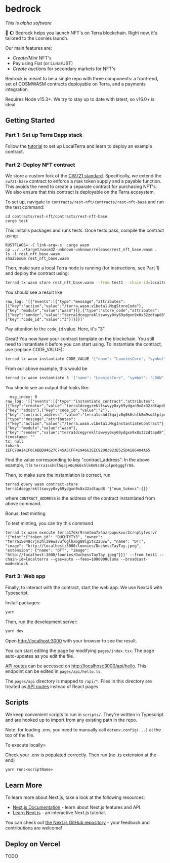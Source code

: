 # bedrock

_This is alpha software_

🗿 🌔 Bedrock helps you launch NFT's on Terra blockchain. Right now, it's tailored to the Loonies launch.

Our main features are:

- _Create/Mint_ NFT's
- Pay using Fiat (or Luna/UST)
- _Create auctions_ for secondary markets for NFT's

Bedrock is meant to be a single repo with three components: a front-end, set of COSMWASM contracts deployable on Terra, and
a payments integration.

Requires Node v15.3+. We try to stay up to date with latest, so v16.0+ is ideal.

## Getting Started

### Part 1: Set up Terra Dapp stack

Follow the [tutorial](https://docs.terra.money/Tutorials/Smart-contracts/Overview.html) to set up LocalTerra and learn to deploy an example contract.

### Part 2: Deploy NFT contract

We store a custom fork of the [CW721 standard](https://github.com/CosmWasm/cw-nfts). Specifically, we extend the `cw721-base` contract to enforce a max token supply and a payable function. This avoids the need to create a separate contract for purchasing NFT's. We also ensure that this contract is deployable on the Terra ecosystem.

To set up, navigate to `contracts/rest-nft/contracts/rest-nft-base` and run the test command:

```
cd contracts/rest-nft/contracts/rest-nft-base
cargo test
```

This installs packages and runs tests. Once tests pass, compile the contract using:

```
RUSTFLAGS='-C link-arg=-s' cargo wasm
cp ../../target/wasm32-unknown-unknown/release/rest_nft_base.wasm .
ls -l rest_nft_base.wasm
sha256sum rest_nft_base.wasm
```

Then, make sure a local Terra node is running (for instructions, see Part 1) and deploy the contract using:

```bash
terrad tx wasm store rest_nft_base.wasm --from test1 --chain-id=localterra --gas=auto --fees=100000uluna --broadcast-mode=block
```

You should see a result like

```
raw_log: '[{"events":[{"type":"message","attributes":[{"key":"action","value":"/terra.wasm.v1beta1.MsgStoreCode"},{"key":"module","value":"wasm"}]},{"type":"store_code","attributes":[{"key":"sender","value":"terra1dcegyrekltswvyy0xy69ydgxn9x8x32zdtapd8"},{"key":"code_id","value":"3"}]}]}]'
```

Pay attention to the `code_id` value. Here, it's "3".

Great! You now have your contract template on the blockchain. You still need to instantiate it before you can start using. To instantiate the contract, use (replace CODE_VALUE):

```bash
terrad tx wasm instantiate CODE_VALUE '{"name": "LooniesCore", "symbol": "LOON", "minter": "terra1dcegyrekltswvyy0xy69ydgxn9x8x32zdtapd8", "max_token_count": 10000}' --from test1 --chain-id=localterra --fees=10000uluna --gas=auto --broadcast-mode=block
```

From our above example, this would be

```bash
terrad tx wasm instantiate 3 '{"name": "LooniesCore", "symbol": "LOON", "minter": "terra1dcegyrekltswvyy0xy69ydgxn9x8x32zdtapd8", "max_token_count": 10000}' --from test1 --chain-id=localterra --fees=10000uluna --gas=auto --broadcast-mode=block
```

You should see an output that looks like:

```
  msg_index: 0
raw_log: '[{"events":[{"type":"instantiate_contract","attributes":[{"key":"creator","value":"terra1dcegyrekltswvyy0xy69ydgxn9x8x32zdtapd8"},{"key":"admin"},{"key":"code_id","value":"2"},{"key":"contract_address","value":"terra1sshdl5qajv0q0k6shlk8m9sd4lplpn6gggfr86"}]},{"type":"message","attributes":[{"key":"action","value":"/terra.wasm.v1beta1.MsgInstantiateContract"},{"key":"module","value":"wasm"},{"key":"sender","value":"terra1dcegyrekltswvyy0xy69ydgxn9x8x32zdtapd8"}]}]}]'
timestamp: ""
tx: null
txhash: 1EFC78A141F0CABBD94627C745A5CFF4194663EEC92003923B525D4186404A65
```

Find the value corresponding to key "contract_address". In the above example, it is `terra1sshdl5qajv0q0k6shlk8m9sd4lplpn6gggfr86`.

Then, to make sure the instantiation is correct, run

```
terrad query wasm contract-store terra1dcegyrekltswvyy0xy69ydgxn9x8x32zdtapd8 '{"num_tokens":{}}'
```

where `CONTRACT_ADDRESS` is the address of the contract instantiated from above command.

Bonus: test minting

To test minting, you can try this command

```
terrad tx wasm execute terra17dkr9rnmtmu7x4azrpupukvur2crnptyfvsrvr '{"mint":{"token_id": "DUCHTYTY3", "owner": "terra15048c7jn3hlz9ewsvuf6glhx6g88lg5tc22uvw", "name": "DTT", "image": "http://localhost:3000/loonies/DuchessTayTay.jpeg", "extension": {"name": "DTT", "image": "http://localhost:3000/loonies/DuchessTayTay.jpeg"}}}' --from test1 --chain-id=localterra --gas=auto --fees=1000000uluna --broadcast-mode=block
```

### Part 3: Web app

Finally, to interact with the contract, start the web app. We use NextJS with Typescript.

Install packages:

```bash
yarn
```

Then, run the development server:

```bash
yarn dev
```

Open [http://localhost:3000](http://localhost:3000) with your browser to see the result.

You can start editing the page by modifying `pages/index.tsx`. The page auto-updates as you edit the file.

[API routes](https://nextjs.org/docs/api-routes/introduction) can be accessed on [http://localhost:3000/api/hello](http://localhost:3000/api/hello). This endpoint can be edited in `pages/api/hello.ts`.

The `pages/api` directory is mapped to `/api/*`. Files in this directory are treated as [API routes](https://nextjs.org/docs/api-routes/introduction) instead of React pages.

## Scripts

We keep convenient scripts to run in `scripts/`. They're written in Typescript and are hooked up to import from any existing path in the repo.

Note: for loading .env, you need to manually call `dotenv.config(...)` at the top of the file.

To execute locally>

Check your .env is populated correctly. Then run (no .ts extension at the end)

```
yarn run:<scriptName>
```

## Learn More

To learn more about Next.js, take a look at the following resources:

- [Next.js Documentation](https://nextjs.org/docs) - learn about Next.js features and API.
- [Learn Next.js](https://nextjs.org/learn) - an interactive Next.js tutorial.

You can check out [the Next.js GitHub repository](https://github.com/vercel/next.js/) - your feedback and contributions are welcome!

## Deploy on Vercel

TODO
